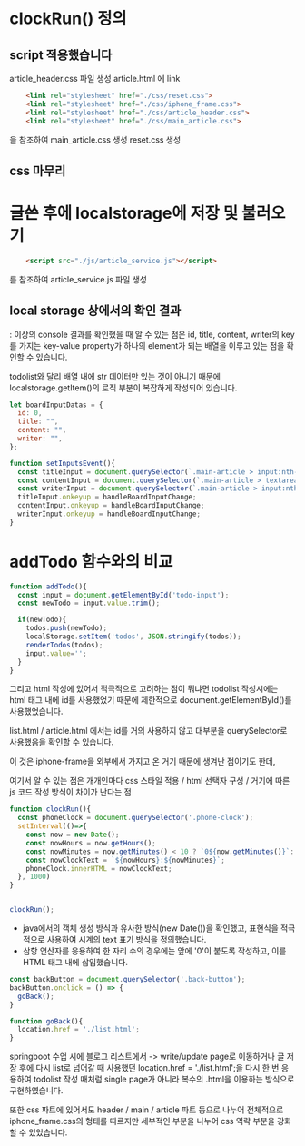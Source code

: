 # clockRun() 정의
## script 적용했습니다

article_header.css 파일 생성
article.html 에 link

```html
    <link rel="stylesheet" href="./css/reset.css">
    <link rel="stylesheet" href="./css/iphone_frame.css">
    <link rel="stylesheet" href="./css/article_header.css">
    <link rel="stylesheet" href="./css/main_article.css">
```
을 참조하여
main_article.css 생성
reset.css 생성

## css 마무리

# 글쓴 후에 localstorage에 저장 및 불러오기

```html
    <script src="./js/article_service.js"></script>
```
를 참조하여 article_service.js 파일 생성




## local storage 상에서의 확인 결과

: 이상의 console 결과를 확인했을 때 알 수 있는 점은
id, title, content, writer의 key를 가지는 key-value property가 하나의 element가 되는 배열을 이루고 있는 점을 확인할 수 있습니다.

todolist와 달리 배열 내에 str 데이터만 있는 것이 아니기 때문에
localstorage.getItem()의 로직 부분이 복잡하게 작성되어 있습니다.

```js
let boardInputDatas = {
  id: 0,
  title: "",
  content: "",
  writer: "",
};

function setInputsEvent(){
  const titleInput = document.querySelector(`.main-article > input:nth-of-type(1)`);
  const contentInput = document.querySelector(`.main-article > textarea`);
  const writerInput = document.querySelector(`.main-article > input:nth-of-type(2)`);
  titleInput.onkeyup = handleBoardInputChange;
  contentInput.onkeyup = handleBoardInputChange;
  writerInput.onkeyup = handleBoardInputChange;
}
```

# addTodo 함수와의 비교
```js
function addTodo(){
  const input = document.getElementById('todo-input');
  const newTodo = input.value.trim();

  if(newTodo){
    todos.push(newTodo);
    localStorage.setItem('todos', JSON.stringify(todos));
    renderTodos(todos);
    input.value='';
  }
}
```

그리고 html 작성에 있어서 적극적으로 고려하는 점이 뭐냐면
todolist 작성시에는 html 태그 내에 id를 사용했었기 때문에 제한적으로 document.getElementById()를 사용했었습니다.

list.html / article.html 에서는 id를 거의 사용하지 않고 대부분을 querySelector로 사용했음을 확인할 수 있습니다.

이 것은 iphone-frame을 외부에서 가지고 온 거기 때문에 생겨난 점이기도 한데,

여기서 알 수 있는 점은
개개인마다 css 스타일 적용 / html 선택자 구성 / 거기에 따른 js 코드 작성 방식이 차이가 난다는 점

```js
function clockRun(){
  const phoneClock = document.querySelector('.phone-clock');
  setInterval(()=>{
    const now = new Date();
    const nowHours = now.getHours();
    const nowMinutes = now.getMinutes() < 10 ? `0${now.getMinutes()}`: now.getMinutes();
    const nowClockText = `${nowHours}:${nowMinutes}`;
    phoneClock.innerHTML = nowClockText;
  }, 1000)
}


clockRun();
```

- java에서의 객체 생성 방식과 유사한 방식(new Date())을 확인했고,
표현식을 적극적으로 사용하여 시계의 text 표기 방식을 정의했습니다.
- 삼항 연산자를 응용하여 한 자리 수의 경우에는 앞에 '0'이 붙도록 작성하고, 이를 HTML 태그 내에 삽입했습니다.

```js
const backButton = document.querySelector('.back-button');
backButton.onclick = () => {
  goBack();
}

function goBack(){
  location.href = './list.html';
}
```

springboot 수업 시에 블로그 리스트에서 -> write/update page로 이동하거나
글 저장 후에 다시 list로 넘어갈 때 사용했던
location.href = './list.html';을 다시 한 번 응용하여
todolist 작성 때처럼 single page가 아니라 복수의 .html을 이용하는 방식으로 구현하였습니다.

또한 css 파트에 있어서도
header / main / article 파트 등으로 나누어
전체적으로 iphone_frame.css의 형태를 따르지만
세부적인 부분을 나누어 css 역략 부분을 강화할 수 있었습니다.